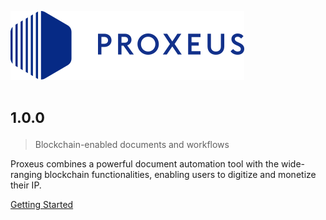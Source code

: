 ![logo](_media/proxeus_logo.svg)

# <small>1.0.0</small>
> Blockchain-enabled documents and workflows

Proxeus combines a powerful document automation tool with the wide-ranging blockchain functionalities, enabling users to digitize and monetize their IP.

[Getting Started](quickstart.md) 
